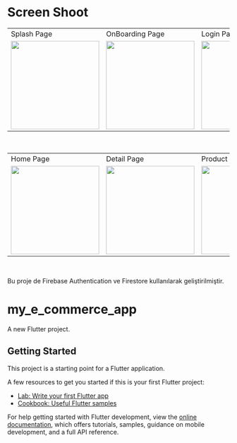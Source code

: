 # Screen Shoot
<table>
  <tr>
      <td>Splash Page</td>
     <td>OnBoarding Page</td>
    <td>Login Page</td>
  <tr>
     <td><img src="https://github.com/Hilalbiyik/rick_and_morty_project/assets/77548014/ac0ad35d-3a67-4250-9aec-f1b0a61fbb0b.png"width="200" ></td>
        <td><img src="https://github.com/Hilalbiyik/rick_and_morty_project/assets/77548014/48a2fc0c-8ac6-4913-94ba-899111dd985e.png"width="200" ></td> 
    <td><img src="https://github.com/Hilalbiyik/rick_and_morty_project/assets/77548014/816f3817-ddef-4336-8c48-03f801effe54.png" width="200" ></td>
 </table>
<br>
<table>
  <tr>
     <td>Home Page</td>
    <td>Detail Page</td>
    <td>Product Detail Page</td>
      
  <tr>
 <td><img src="https://github.com/Hilalbiyik/rick_and_morty_project/assets/77548014/b917bbe0-01de-45e6-8d6f-8758959cdb78"width="200" ></td>
<td><img src="https://github.com/Hilalbiyik/rick_and_morty_project/assets/77548014/5a50c38c-bc42-4815-b68b-e1aaa0404ece"width="200" ></td>
<td><img src="https://github.com/Hilalbiyik/rick_and_morty_project/assets/77548014/3c394bda-345a-49f8-b9ff-712ad4061ecd"width="200" ></td>
 </table>
<br>


Bu proje de Firebase Authentication ve Firestore kullanılarak geliştirilmiştir.
# my_e_commerce_app

A new Flutter project.

## Getting Started

This project is a starting point for a Flutter application.

A few resources to get you started if this is your first Flutter project:

- [Lab: Write your first Flutter app](https://docs.flutter.dev/get-started/codelab)
- [Cookbook: Useful Flutter samples](https://docs.flutter.dev/cookbook)

For help getting started with Flutter development, view the
[online documentation](https://docs.flutter.dev/), which offers tutorials,
samples, guidance on mobile development, and a full API reference.
